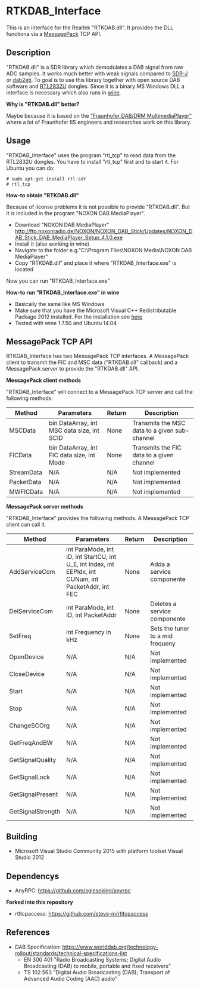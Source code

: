 RTKDAB_Interface
===================
This is an interface for the Realtek "RTKDAB.dll". It provides the DLL functiona via a [MessagePack](http://msgpack.org/) TCP API.

Description
-----------
"RTKDAB.dll" is a SDR library which demodulates a DAB signal from raw ADC samples. It works much better with weak signals compared to [SDR-J](http://www.sdr-j.tk/index.html) or [dab2eti](https://github.com/linuxstb/dabtools).
To goal is to use this library together with open source DAB software and [RTL2832U](http://sdr.osmocom.org/trac/wiki/rtl-sdr) dongles. Since it is a binary MS Windows DLL a interface is necessary which also runs in [wine](https://www.winehq.org/).

**Why is "RTKDAB.dll" better?**

Maybe because it is based on the ["Fraunhofer DAB/DRM MultimediaPlayer"](http://www.iis.fraunhofer.de/en/ff/amm/prod/digirundfunk/digirundf/dabdrmmplayer.html) where a lot of Fraunhofer IIS engineers and researches work on this library.

Usage
-----
"RTKDAB_Interface" uses the program "rtl_tcp" to read data from the RTL2832U dongles. You have to install "rtl_tcp" first and to start it. For Ubuntu you can do:

    # sudo apt-get install rtl-sdr
    # rtl_tcp

**How-to obtain "RTKDAB.dll"**

Because of license problems it is not possible to provide "RTKDAB.dll". But it is included in the program "NOXON DAB MediaPlayer".
- Download "NOXON DAB MediaPlayer" http://ftp.noxonradio.de/NOXON/NOXON_DAB_Stick/Updates/NOXON_DAB_Stick_DAB_MediaPlayer_Setup_4.1.0.exe
- Install it (also working in wine)
- Navigate to the folder e.g."C:\Program Files\NOXON Media\NOXON DAB MediaPlayer"
- Copy "RTKDAB.dll" and place it where "RTKDAB_Interface.exe" is located

Now you can run "RTKDAB_Interface.exe"

**How-to run "RTKDAB_Interface.exe" in wine**
- Basically the same like MS Windows
- Make sure that you have the Microsoft Visual C++ Redistributable Package 2012 installed. For the installation see [here](https://appdb.winehq.org/objectManager.php?sClass=application&iId=5766)
- Tested with wine 1.7.50 and Ubuntu 14.04

MessagePack TCP API
-------------------
RTKDAB_Interface has two MessagePack TCP interfaces. A MessagePack client to transmit the FIC and MSC data ("RTKDAB.dll" callback) and a MessagePack server to provide the "RTKDAB.dll" API. 

**MessagePack client methods**

"RTKDAB_Interface" will connect to a MessagePack TCP server and call the following methods.

Method | Parameters | Return | Description
------ | ---------- | ------ | -----------
MSCData | bin DataArray, int MSC data size, int SCID | None | Transmits the MSC data to a given sub-channel
FICData | bin DataArray, int FIC data size, int Mode | None | Transmits the FIC data to a given channel
StreamData | N/A | N/A | Not implemented
PacketData | N/A | N/A | Not implemented
MWFICData | N/A | N/A | Not implemented

**MessagePack server methods**

"RTKDAB_Interface" provides the following methods. A MessagePack TCP client can call it.

Method | Parameters | Return | Description
------ | ---------- | ------ | -----------
AddServiceCom | int ParaMode, int ID, int StartCU, int U_E, int Index, int EEPIdx, int CUNum, int PacketAddr, int FEC  | None | Adda a service componente
DelServiceCom | int ParaMode, int ID, int PacketAddr | None | Deletes a service componente
SetFreq | int Frequency in kHz | None | Sets the tuner to a mid frequeny
OpenDevice | N/A | N/A | Not implemented
CloseDevice | N/A | N/A | Not implemented
Start | N/A | N/A | Not implemented
Stop | N/A | N/A | Not implemented
ChangeSCOrg | N/A | N/A | Not implemented
GetFreqAndBW | N/A | N/A | Not implemented
GetSignalQuality | N/A | N/A | Not implemented
GetSignalLock | N/A | N/A | Not implemented
GetSignalPresent | N/A | N/A | Not implemented
GetSignalStrength | N/A | N/A | Not implemented

Building
-----------
- Microsoft Visual Studio Community 2015 with platform toolset Visual Studio 2012

Dependencys
-----------  
- AnyRPC: https://github.com/sgieseking/anyrpc

**Forked into this repository**
- rtltcpaccess: https://github.com/steve-m/rtltcpaccess

References
--------------
- DAB Specification: https://www.worlddab.org/technology-rollout/standards/technical-specifications-list
  - EN 300 401 "Radio Broadcasting Systems; Digital Audio Broadcasting (DAB) to mobile, portable and fixed receivers"
  - TS 102 563 "Digital Audio Broadcasting (DAB); Transport of Advanced Audio Coding (AAC) audio"
